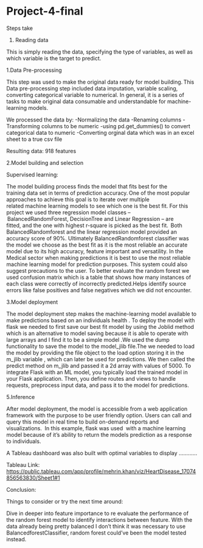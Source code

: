 # Project-4-final

Steps take 
1. Reading data 

This is simply reading the data, specifying the type of variables, as well as which variable is the target to predict.



1.Data Pre-processing

This step was used to make the original data ready for model building. This Data pre-processing step included data imputation, variable scaling, converting categorical variable to numerical. In general, it is a series of tasks to make original data consumable and understandable for machine-learning models. 

We processed the data by:
-Normalizing the data
-Renaming columns
-Transforming columns to be numeric
-using pd.get_dummies() to convert categorical data to numeric
-Converting orginal data which was in an excel sheet to a true csv file

Resulting data: 918 features


2.Model building and selection

Supervised learning:

The model building process finds the model that fits best for the training data set in terms of prediction accuracy. One of the most popular approaches to achieve this goal is to iterate over multiple related machine learning models to see which one is the best fit. For this project we used three regression model classes – BalancedRandomForest, DecisionTree and Linear Regression – are fitted, and the one with highest r-square is picked as the best fit.  Both BalancedRandomforest and the linear regression model provided an accuracy score of 90%. Ultimately BalancedRandomforest classifier was the model we choose as the best fit as it is the most reliable an accurate model due to its high accuracy, feature important and versatility. In the Medical sector when making predictions it is best to use the most reliable machine learning model for prediction purposes. This system could also suggest precautions to the user. To better evaluate the random forest we used confusion matrix  which is a table that shows how many instances of each class were correctly of incorrectly predicted.Helps identify source errors like false positives and false negatives which we did not encounter.

3.Model deployment 

The model deployment step makes the machine-learning model available to make predictions based on an individuals health .
To deploy the model with flask we needed to first save our best fit model by using the Joblid  method which is an alternative to model saving because it is able to operate with large arrays and I find it to be a simple model .We used the dump functionality to save the model to the model_jlib file.The we needed to load the model by providing the file object to the load option storing it in the m_jlib variable , which can later be used for predictions. We then called the predict method on m_jlib and passed it a 2d array with values of 5000. To integrate Flask with an ML model, you typically load the trained model in your Flask application. Then, you define routes and views to handle requests, preprocess input data, and pass it to the model for predictions.

5.Inference

After model deployment, the model is accessible from a web application framework with the purpose to be user friendly option.
Users can call and query this model in real time to build on-demand reports and visualizations.  In this example, flask was used  with a machine learning model because of it’s ability to return the models prediction as a response to individuals.


A Tableau dashboard was also built with optimal variables to display …………


Tableau Link: [
](https://public.tableau.com/app/profile/mehrin.khan/viz/HeartDisease_17074856563830/Sheet1#1)https://public.tableau.com/app/profile/mehrin.khan/viz/HeartDisease_17074856563830/Sheet1#1


Conclusion:

Things to consider or try the next time around:

Dive in deeper into feature importance to re evaluate the performance of the random forest model to identify interactions between feature.
With the data already being pretty balanced I don’t think it was necessary to use BalancedforestClassifier, random forest could’ve been the model tested instead.



